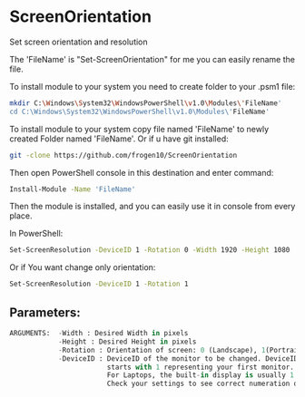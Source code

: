 # ScreenOrientation
Set screen orientation and resolution

The 'FileName' is "Set-ScreenOrientation" for me you can easily rename the file. 

To install module to your system you need to create folder to your .psm1 file:
```bash
mkdir C:\Windows\System32\WindowsPowerShell\v1.0\Modules\'FileName'
cd C:\Windows\System32\WindowsPowerShell\v1.0\Modules\'FileName'
```
To install module to your system copy file named 'FileName' to newly created Folder named 'FileName'.
Or if u have git installed:
```bash
git -clone https://github.com/frogen10/ScreenOrientation
```

Then open PowerShell console in this destination and enter command:
```bash
Install-Module -Name 'FileName'
```

Then the module is installed, and you can easily use it in console from every place.

In PowerShell:
```bash
Set-ScreenResolution -DeviceID 1 -Rotation 0 -Width 1920 -Height 1080
```


Or if You want change only orientation: 
```bash
Set-ScreenResolution -DeviceID 1 -Rotation 1
```
## Parameters:
```python
ARGUMENTS:  -Width : Desired Width in pixels 
            -Height : Desired Height in pixels
            -Rotation : Orientation of screen: 0 (Landscape), 1(Portrait), 2(Reverse-landscape), 3(Reverse-portrait)
            -DeviceID : DeviceID of the monitor to be changed. DeviceID
                        starts with 1 representing your first monitor.  
                        For Laptops, the built-in display is usually 1.
                        Check your settings to see correct numeration of monitors.
```
